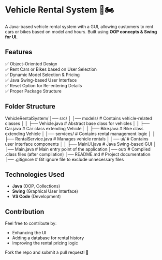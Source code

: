# Vehicle Rental System 🚗🏍️  
A Java-based vehicle rental system with a GUI, allowing customers to rent cars or bikes based on model and hours. Built using **OOP concepts & Swing for UI**.


## Features
✅ Object-Oriented Design  
✅ Rent Cars or Bikes based on User Selection  
✅ Dynamic Model Selection & Pricing  
✅ Java Swing-based User Interface  
✅ Reset Option for Re-entering Details  
✅ Proper Package Structure  


## Folder Structure

VehicleRentalSystem/
│── src/
│   │── models/        # Contains vehicle-related classes
│   │   ├── Vehicle.java       # Abstract base class for vehicles
│   │   ├── Car.java           # Car class extending Vehicle
│   │   ├── Bike.java          # Bike class extending Vehicle
│   │── services/      # Contains rental management logic
│   │   ├── RentalService.java  # Manages vehicle rentals
│   │── ui/            # Contains user interface components
│   │   ├── MainUI.java         # Java Swing-based GUI
│   │── Main.java      # Main entry point of the application
│── out/              # Compiled .class files (after compilation)
│── README.md         # Project documentation
│── .gitignore        # Git ignore file to exclude unnecessary files





## Technologies Used
- **Java** (OOP, Collections)
- **Swing** (Graphical User Interface)
- **VS Code** (Development)


## Contribution
Feel free to contribute by:
- Enhancing the UI
- Adding a database for rental history
- Improving the rental pricing logic

Fork the repo and submit a pull request! 🚀
